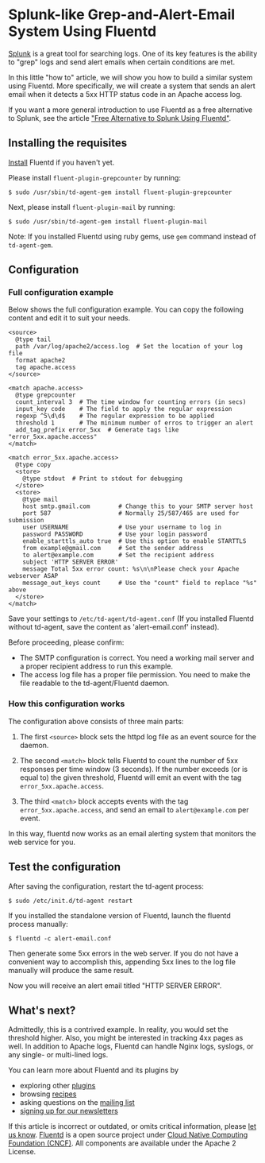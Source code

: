 Splunk-like Grep-and-Alert-Email System Using Fluentd
=====================================================

[Splunk](http://www.splunk.com/) is a great tool for searching logs. One
of its key features is the ability to "grep" logs and send alert emails
when certain conditions are met.

In this little "how to" article, we will show you how to build a similar
system using Fluentd. More specifically, we will create a system that
sends an alert email when it detects a 5xx HTTP status code in an Apache
access log.

If you want a more general introduction to use Fluentd as a free
alternative to Splunk, see the article ["Free Alternative to Splunk
Using Fluentd"](free-alternative-to-splunk-by-fluentd).


Installing the requisites
-------------------------

[Install](//overview/installation) Fluentd if you haven't yet.

Please install `fluent-plugin-grepcounter` by running:

``` {.CodeRay}
$ sudo /usr/sbin/td-agent-gem install fluent-plugin-grepcounter
```

Next, please install `fluent-plugin-mail` by running:

``` {.CodeRay}
$ sudo /usr/sbin/td-agent-gem install fluent-plugin-mail
```

Note: If you installed Fluentd using ruby gems, use `gem` command
instead of `td-agent-gem`.

Configuration
-------------

### Full configuration example

Below shows the full configuration example. You can copy the following
content and edit it to suit your needs.

``` {.CodeRay}
<source>
  @type tail
  path /var/log/apache2/access.log  # Set the location of your log file
  format apache2
  tag apache.access
</source>

<match apache.access>
  @type grepcounter
  count_interval 3  # The time window for counting errors (in secs)
  input_key code    # The field to apply the regular expression
  regexp ^5\d\d$    # The regular expression to be applied
  threshold 1       # The minimum number of erros to trigger an alert
  add_tag_prefix error_5xx  # Generate tags like "error_5xx.apache.access"
</match>

<match error_5xx.apache.access>
  @type copy
  <store>
    @type stdout  # Print to stdout for debugging
  </store>
  <store>
    @type mail
    host smtp.gmail.com        # Change this to your SMTP server host
    port 587                   # Normally 25/587/465 are used for submission
    user USERNAME              # Use your username to log in
    password PASSWORD          # Use your login password
    enable_starttls_auto true  # Use this option to enable STARTTLS
    from example@gmail.com     # Set the sender address
    to alert@example.com       # Set the recipient address
    subject 'HTTP SERVER ERROR'
    message Total 5xx error count: %s\n\nPlease check your Apache webserver ASAP
    message_out_keys count     # Use the "count" field to replace "%s" above
  </store>
</match>
```

Save your settings to `/etc/td-agent/td-agent.conf` (If you installed
Fluentd without td-agent, save the content as 'alert-email.conf'
instead).

Before proceeding, please confirm:

-   The SMTP configuration is correct. You need a working mail server
    and a proper recipient address to run this example.
-   The access log file has a proper file permission. You need to make
    the file readable to the td-agent/Fluentd daemon.

### How this configuration works

The configuration above consists of three main parts:

1.  The first `<source>` block sets the httpd log file as an event
    source for the daemon.

2.  The second `<match>` block tells Fluentd to count the number of 5xx
    responses per time window (3 seconds). If the number exceeds (or is
    equal to) the given threshold, Fluentd will emit an event with the
    tag `error_5xx.apache.access`.

3.  The third `<match>` block accepts events with the tag
    `error_5xx.apache.access`, and send an email to `alert@example.com`
    per event.

In this way, fluentd now works as an email alerting system that monitors
the web service for you.

Test the configuration
----------------------

After saving the configuration, restart the td-agent process:

``` {.CodeRay}
$ sudo /etc/init.d/td-agent restart
```

If you installed the standalone version of Fluentd, launch the fluentd
process manually:

``` {.CodeRay}
$ fluentd -c alert-email.conf
```

Then generate some 5xx errors in the web server. If you do not have a
convenient way to accomplish this, appending 5xx lines to the log file
manually will produce the same result.

Now you will receive an alert email titled "HTTP SERVER ERROR".

What's next?
------------

Admittedly, this is a contrived example. In reality, you would set the
threshold higher. Also, you might be interested in tracking 4xx pages as
well. In addition to Apache logs, Fluentd can handle Nginx logs,
syslogs, or any single- or multi-lined logs.

You can learn more about Fluentd and its plugins by

-   exploring other [plugins](http://fluentd.org/plugin/)
-   browsing [recipes](/v0.12/articles/recipes)
-   asking questions on the [mailing
    list](https://groups.google.com/forum/#!forum/fluentd)
-   [signing up for our newsletters](https://www.fluentd.org/newsletter)




If this article is incorrect or outdated, or omits critical information,
please [let us know](https://github.com/fluent/fluentd-docs/issues?state=open).
[Fluentd](http://www.fluentd.org/) is a open source project under [Cloud
Native Computing Foundation (CNCF)](https://cncf.io/). All components
are available under the Apache 2 License.

